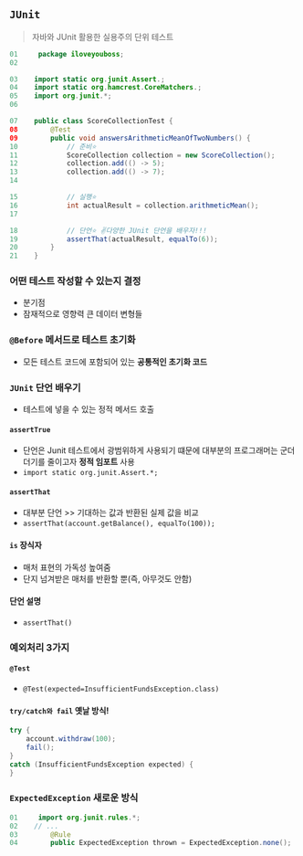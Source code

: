 ## `JUnit` 
> 자바와 JUnit 활용한 실용주의 단위 테스트

```java
01     package iloveyouboss;
02

03    import static org.junit.Assert.;
04    import static org.hamcrest.CoreMatchers.;
05    import org.junit.*;
06

07    public class ScoreCollectionTest {
08        @Test
09        public void answersArithmeticMeanOfTwoNumbers() {
10            // 준비⭐
11            ScoreCollection collection = new ScoreCollection();
12            collection.add(() -> 5);
13            collection.add(() -> 7);
14

15            // 실행⭐
16            int actualResult = collection.arithmeticMean();
17

18            // 단언⭐ ✌다양한 JUnit 단언을 배우자!!!
19            assertThat(actualResult, equalTo(6));
20        }
21    }
```

### 어떤 테스트 작성할 수 있는지 결정
- 분기점
- 잠재적으로 영향력 큰 데이터 변형들 

### `@Before` 메서드로 테스트 초기화
- 모든 테스트 코드에 포함되어 있는 __공통적인 초기화 코드__

### `JUnit` 단언 배우기
- 테스트에 넣을 수 있는 정적 메서드 호출
#### `assertTrue`
- 단언은 Junit 테스트에서 광범위하게 사용되기 떄문에 대부분의 프로그래머는 군더더기를 줄이고자 __정적 임포트__ 사용
- `import static org.junit.Assert.*;`

#### `assertThat` 
- 대부분 단언 >> 기대하는 값과 반환된 실제 값을 비교
- `assertThat(account.getBalance(), equalTo(100));`

#### `is` 장식자
- 매처 표현의 가독성 높여줌
- 단지 넘겨받은 매처를 반환할 뿐(즉, 아무것도 안함)

#### 단언 설명
- `assertThat()`

### 예외처리 3가지
#### `@Test`
- `@Test(expected=InsufficientFundsException.class)`

#### `try/catch와 fail` 옛날 방식!
```java
try {
    account.withdraw(100);
    fail();
}
catch (InsufficientFundsException expected) {
}
```
### `ExpectedException` 새로운 방식
```java
01     import org.junit.rules.*; 
02    // ... 
03        @Rule 
04        public ExpectedException thrown = ExpectedException.none();
```

